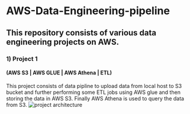 # AWS-Data-Engineering-pipeline

## This repository consists of various data engineering projects on AWS. 

### 1) Project 1 
#### (AWS S3 | AWS GLUE | AWS Athena | ETL)
This project consists of data pipline to upload data from local host to S3 bucket and further performing some ETL jobs using AWS glue and then storing the data in AWS S3. Finally AWS Athena is used to query the data from S3. 
![project architecture](https://user-images.githubusercontent.com/89546195/212116831-0ef00852-57ff-4929-9399-bb1821d1b4ca.jpg)


